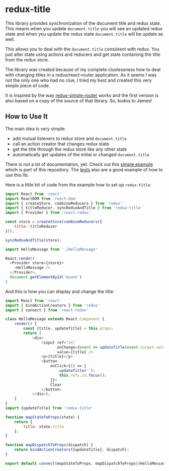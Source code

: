 # redux-title

This library provides synchronization of the document title and redux state.
This means when you update `document.title` you will see an updated redux state and
when you update the redux state `document.title` will be update as well.

This allows you to deal with the `document.title` consistent with redux.
You just alter state using actions and reducers and get state containing the title from the redux store.

The library was created because of my complete cluelessness how to deal with changing titles in a redux/react-router application.
As it seems I was not the only one who had no clue, I tried my best and created this very simple piece of code.

It is inspired by the way [redux-simple-router](https://github.com/jlongster/redux-simple-router) works
and the first version is also based on a copy of the source of that library. So, kudos to James!


## How to Use It

The main idea is very simple:
- add mutual listeners to redux store and `document.title`
- call an action creator that changes redux state
- get the title through the redux store like any other state
- automatically get updates of the initial or changed `document.title`

There is not a lot of documentation, yet.
Check out this [simple example](https://github.com/DJCordhose/redux-title/tree/master/example) which is
part of this repository. The [tests](https://github.com/DJCordhose/redux-title/tree/master/example) also are a good example of how to use this lib.

Here is a little bit of code from the example how to set up `redux-title`:

```js
import React from 'react'
import ReactDOM from 'react-dom'
import { createStore, combineReducers } from 'redux'
import { titleReducer, syncReduxAndTitle } from 'redux-title'
import { Provider } from 'react-redux'

const store = createStore(combineReducers({
    title: titleReducer
}));

syncReduxAndTitle(store);

import HelloMessage from './HelloMessage'

React.render(
  <Provider store={store}>
    <HelloMessage />
  </Provider>,
  document.getElementById('mount')
)
```

And this is how you can display and change the title:

```js
import React from 'react'
import { bindActionCreators } from 'redux'
import { connect } from 'react-redux'

class HelloMessage extends React.Component {
    render() {
        const {title, updateTitle} = this.props;
        return (
            <div>
                <input ref="in"
                       onChange={event => updateTitle(event.target.value)}
                       value={title} />
                <p>{title}</p>
                <button
                    onClick={() => {
                        updateTitle('');
                        this.refs.in.focus();
                    }}>
                    Clear
                </button>
            </div>);
    }
}
import {updateTitle} from 'redux-title'

function mapStateToProps(state) {
    return {
        title: state.title
    };
}

function mapDispatchToProps(dispatch) {
    return bindActionCreators({updateTitle}, dispatch);
}

export default connect(mapStateToProps, mapDispatchToProps)(HelloMessage);
```

